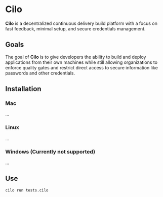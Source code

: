 # Cilo
__Cilo__ is a decentralized continuous delivery build platform with a focus on fast feedback, minimal setup, and secure credentials management. 

## Goals
The goal of __Cilo__ is to give developers the ability to build and deploy applications from their own machines while still allowing organizations to enforce quality gates and restrict direct access to secure information like passwords and other credentials.

## Installation
### Mac
  ...
### Linux
  ...
### Windows (Currently not supported)
  ...

## Use
`
cilo run tests.cilo
`
  
